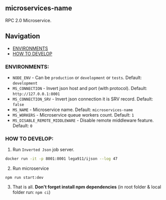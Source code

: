 microservices-name
-------------------

RPC 2.0 Microservice.

## Navigation
- [ENVIRONMENTS](#environments)
- [HOW TO DEVELOP](#how-to-develop)

### <a id="environments"></a>ENVIRONMENTS:
- `NODE_ENV` - Can be `production` or `development` or `tests`. Default: `development`
- `MS_CONNECTION` - Invert json host and port (with protocol). Default: `http://127.0.0.1:8001`
- `MS_CONNECTION_SRV` - Invert json connection it is SRV record. Default: `false`
- `MS_NAME` - Microservice name. Default: `microservices-name`
- `MS_WORKERS` - Microservice queue workers count. Default: `1`
- `MS_DISABLE_REMOTE_MIDDLEWARE` - Disable remote middleware feature. Default: `0`

### <a id="how-to-develop"></a>HOW TO DEVELOP:
1. Run `Inverted Json` job server.
```bash
docker run -it -p 8001:8001 lega911/ijson --log 47
```
2. Run microservice
```
npm run start:dev
```
3. That is all. **Don't forget install npm dependencies**
   (in root folder & local folder run:  `npm ci`)
